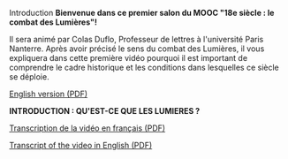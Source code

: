 

Introduction
**Bienvenue dans ce premier salon du MOOC "18e siècle : le combat des Lumières"!**


Il sera animé par Colas Duflo, Professeur de lettres à l'université Paris Nanterre. Après avoir précisé le sens du combat des Lumières, il vous expliquera dans cette première vidéo pourquoi il est important de comprendre le cadre historique et les conditions dans lesquelles ce siècle se déploie.









[English version (PDF)](./data/Introduction/IntroANGS1_V01.pdf "Téléchargez la transcription de la vidéo en PDF") 






**INTRODUCTION : QU'EST\-CE QUE LES LUMIERES ?**
















[Transcription de la vidéo en français (PDF)](./data//Introduction/NEWJLS1-V01_FINAL_V2-1.pdf "Téléchargez la transcription de la vidéo en PDF") 









[Transcript of the video in English (PDF)](./data/Introduction/JLS1-V01_FINAL_V2_EN.pdf "Téléchargez la transcription de la vidéo en PDF")









